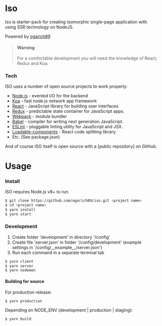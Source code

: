 # Iso
Iso is starter-pack for creating isomorphic single-page application with using SSR technology on NodeJS.

Powered by [ogarich89](https://github.com/ogarich89)

> #### Warning
> For a comfortable development you will need the knowledge of React, Redux and Koa.

### Tech

ISO uses a number of open source projects to work properly:

* [Node.js](https://nodejs.org/en/) - evented I/O for the backend
* [Koa](https://koajs.com/) - fast node.js network app framework
* [React](https://reactjs.org/) - JavaScript library for building user interfaces
* [Redux](https://redux.js.org/) - predictable state container for JavaScript apps.
* [Webpack](https://webpack.js.org/) - module bundler
* [Babel](https://babeljs.io/) - compiler for writing next generation JavaScript.
* [ESLint](https://eslint.org/) - pluggable linting utility for JavaScript and JSX.
* [Loadable-components](https://www.smooth-code.com/open-source/loadable-components/) - React code splitting library.
* Etc. (See package.json)

And of course ISO itself is open source with a [public repository]
 on GitHub.

# Usage

### Install

ISO requires Node.js v8+ to run.

```sh
$ git clone https://github.com/ogarich89/iso.git <project name>
$ cd <project name>
$ yarn install
$ yarn start
```

### Development

1. Create folder 'development' in directory '/config'
2. Create file 'server.json' in folder '/config/development' (example settings in '/config/\_\_example\_\_/server.json')
3. Run each command in a separate terminal tab

```sh
$ yarn client
$ yarn server
$ yarn nodemon
```

#### Building for source
For production release:
```sh
$ yarn production
```
Depending on NODE_ENV (development | production | staging):
```sh
$ yarn build
```



